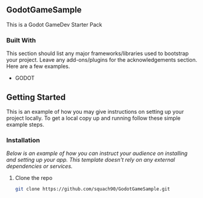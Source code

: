 <!-- ABOUT THE PROJECT -->

## GodotGameSample

This is a Godot GameDev Starter Pack

### Built With

This section should list any major frameworks/libraries used to bootstrap your project. Leave any add-ons/plugins for the acknowledgements section. Here are a few examples.

- GODOT

<!-- GETTING STARTED -->

## Getting Started

This is an example of how you may give instructions on setting up your project locally.
To get a local copy up and running follow these simple example steps.

### Installation

_Below is an example of how you can instruct your audience on installing and setting up your app. This template doesn't rely on any external dependencies or services._

1. Clone the repo
   ```sh
   git clone https://github.com/squach90/GodotGameSample.git
   ```
